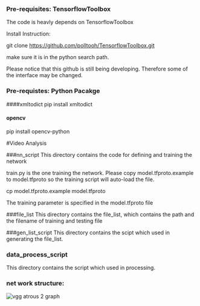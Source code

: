 ### Pre-requisites: TensorflowToolbox
The code is heavly depends on TensorflowToolbox

Install Instruction:

git clone https://github.com/polltooh/TensorflowToolbox.git

make sure it is in the python search path. 

Please notice that this github is still being developing. Therefore
some of the interface may be changed.

### Pre-requistes: Python Pacakge 
####xmltodict
pip install xmltodict

#### opencv
pip install opencv-python

#Video Analysis

###nn\_script
This directory contains the code for defining and training the network

train.py is the one training the network. Please copy model.tfproto.example to model.tfproto so the training script will auto-load the file. 

cp model.tfproto.example model.tfproto

The training parameter is
specified in the model.tfproto file

###file\_list
This directory contains the file\_list, which contains the path and the
filename of training and testing file 

###gen\_list\_script
This directory contains the scipt which used in generating the file\_list.

### data\_process\_script
This directory contains the script which used in processing.

### net work structure:
![vgg atrous 2 graph](graph/vgg_atrous2_graph.png)

